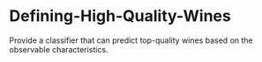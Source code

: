 # Defining-High-Quality-Wines
Provide a classifier that can predict top-quality wines based on the observable characteristics.

